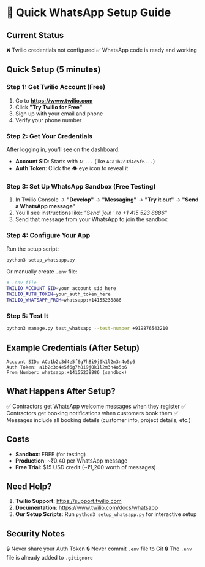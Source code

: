 # 🚀 Quick WhatsApp Setup Guide

## Current Status
❌ Twilio credentials not configured
✅ WhatsApp code is ready and working

## Quick Setup (5 minutes)

### Step 1: Get Twilio Account (Free)
1. Go to **https://www.twilio.com**
2. Click **"Try Twilio for Free"**
3. Sign up with your email and phone
4. Verify your phone number

### Step 2: Get Your Credentials
After logging in, you'll see on the dashboard:
- **Account SID**: Starts with `AC...` (like `ACa1b2c3d4e5f6...`)
- **Auth Token**: Click the 👁️ eye icon to reveal it

### Step 3: Set Up WhatsApp Sandbox (Free Testing)
1. In Twilio Console → **"Develop"** → **"Messaging"** → **"Try it out"** → **"Send a WhatsApp message"**
2. You'll see instructions like: *"Send 'join <keyword>' to +1 415 523 8886"*
3. Send that message from your WhatsApp to join the sandbox

### Step 4: Configure Your App
Run the setup script:
```bash
python3 setup_whatsapp.py
```

Or manually create `.env` file:
```bash
# .env file
TWILIO_ACCOUNT_SID=your_account_sid_here
TWILIO_AUTH_TOKEN=your_auth_token_here
TWILIO_WHATSAPP_FROM=whatsapp:+14155238886
```

### Step 5: Test It
```bash
python3 manage.py test_whatsapp --test-number +919876543210
```

## Example Credentials (After Setup)
```
Account SID: ACa1b2c3d4e5f6g7h8i9j0k1l2m3n4o5p6
Auth Token: a1b2c3d4e5f6g7h8i9j0k1l2m3n4o5p6
From Number: whatsapp:+14155238886 (sandbox)
```

## What Happens After Setup?
✅ Contractors get WhatsApp welcome messages when they register
✅ Contractors get booking notifications when customers book them
✅ Messages include all booking details (customer info, project details, etc.)

## Costs
- **Sandbox**: FREE (for testing)
- **Production**: ~₹0.40 per WhatsApp message
- **Free Trial**: $15 USD credit (~₹1,200 worth of messages)

## Need Help?
1. **Twilio Support**: https://support.twilio.com
2. **Documentation**: https://www.twilio.com/docs/whatsapp
3. **Our Setup Scripts**: Run `python3 setup_whatsapp.py` for interactive setup

## Security Notes
🔒 Never share your Auth Token
🔒 Never commit `.env` file to Git
🔒 The `.env` file is already added to `.gitignore`
